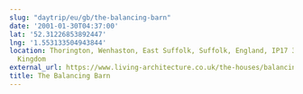 ```yaml
---
slug: "daytrip/eu/gb/the-balancing-barn"
date: '2001-01-30T04:37:00'
lat: '52.31226853892447'
lng: '1.553133504943844'
location: Thorington, Wenhaston, East Suffolk, Suffolk, England, IP17 3RD, United
  Kingdom
external_url: https://www.living-architecture.co.uk/the-houses/balancing-barn/overview/
title: The Balancing Barn
---
```



